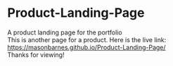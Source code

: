# Product-Landing-Page
A product landing page for the portfolio<br>
This is another page for a product. Here is the live link: https://masonbarnes.github.io/Product-Landing-Page/<br>
Thanks for viewing!
